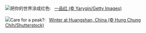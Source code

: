![](https://www.bing.com/th?id=OHR.Poinsettia_ZH-CN7255902344_UHD.jpg&w=1000)把你的世界涂成红色:&nbsp;&ensp;[一品红 (© Yarygin/Getty Images)](https://www.bing.com/th?id=OHR.Poinsettia_ZH-CN7255902344_UHD.jpg)
<br><br/>
![](https://www.bing.com/th?id=OHR.MountainDayChina_EN-US0394775210_UHD.jpg&w=1000)Care for a peak?:&nbsp;&ensp;[Winter at Huangshan, China (© Hung Chung Chih/Shutterstock)](https://www.bing.com/th?id=OHR.MountainDayChina_EN-US0394775210_UHD.jpg)
<br><br/>
